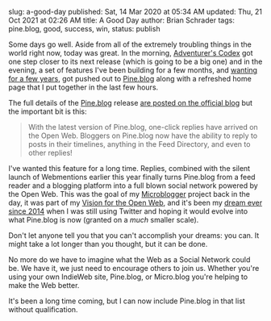 slug: a-good-day
published: Sat, 14 Mar 2020 at 05:34 AM
updated: Thu, 21 Oct 2021 at 02:26 AM
title: A Good Day
author: Brian Schrader
tags: pine.blog, good, success, win,
status: publish

Some days go well. Aside from all of the extremely troubling things in the world right now, today was great. In the morning, [Adventurer's Codex][ac] got one step closer to its next release (which is going to be a big one) and in the evening, a set of features I've been building for a few months, and [wanting for a few years][social], got pushed out to [Pine.blog][p] along with a refreshed home page that I put together in the last few hours.

The full details of the [Pine.blog][p] release [are posted on the official blog][release] but the important bit is this:

> With the latest version of Pine.blog, one-click replies have arrived on the Open Web. Bloggers on Pine.blog now have the ability to reply to posts in their timelines, anything in the Feed Directory, and even to other replies!

I've wanted this feature for a long time. Replies, combined with the silent launch of Webmentions earlier this year finally turns Pine.blog from a feed reader and a blogging platform into a full blown social network powered by the Open Web. This was the goal of my [Microblogger][mb] project back in the day, it was part of my [Vision for the Open Web][vision], and it's been my [dream ever since 2014][open-web] when I was still using Twitter and hoping it would evolve into what Pine.blog is now (granted on a *much* smaller scale).

Don't let anyone tell you that you can't accomplish your dreams: you can. It might take a lot longer than you thought, but it can be done.

No more do we have to imagine what the Web as a Social Network could be. We have it, we just need to encourage others to join us. Whether you're using your own IndieWeb site, Pine.blog, or Micro.blog you're helping to make the Web better.

It's been a long time coming, but I can now include Pine.blog in that list without qualification.


[p]: https://pine.blog/
[ac]: https:////adventurerscodex.com/
[social]: /archive/the-web-as-a-social-network/
[release]: https://blog.pine.blog/2020/03/pine-blog-and-the-social-web/
[mb]: /archive/the-open-microblog-standard/
[vision]: /archive/a-vision-of-the-open-web/
[open-web]: /archive/twitter-and-the-open-web/
